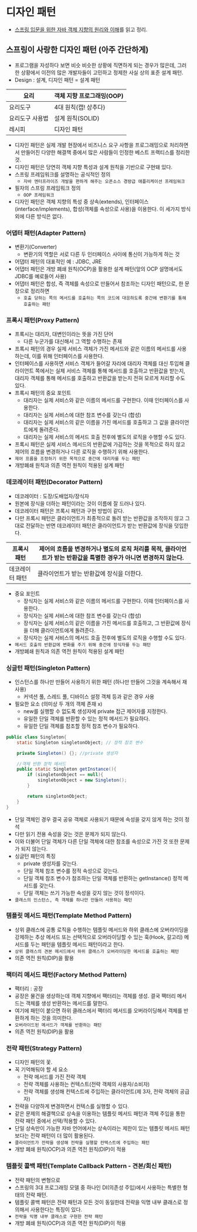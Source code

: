 # 디자인 패턴
- [스프링 입문을 위한 자바 객체 지향의 원리와 이해](https://book.naver.com/bookdb/book_detail.nhn?bid=8920762)를 읽고 정리.

## 스프링이 사랑한 디자인 패턴 (아주 간단하게)
- 프로그램을 자성하다 보면 비슷 비슷한 상황에 직면하게 되는 경우가 많은데, 그러한 상황에서 이전의 많은 개발자들이 고민하고 정제한 사실 상의 표준 설계 패턴.
- Design : 설계, 디자인 패턴 = 설계 패턴

요리|객체 지향 프로그래밍(OOP)
---|---------
요리도구 | 4대 원칙(캡! 상추다)
요리도구 사용법 | 설계 원칙(SOLID)
레시피 | 디자인 패턴 

- 디자인 패턴은 실제 개발 현장에서 비즈니스 요구 사항을 프로그래밍으로 처리하면서 만들어진 다양한 해결책 중에서 많은 사람들이 인정한 베스트 프랙티스를 정리한 것.
- 디자인 패턴은 당연히 객체 지향 특성과 설계 원칙을 기반으로 구현돼 있다.
- 스프링 프레임워크를 설명하는 공식적인 정의
    - `자바 엔터프라이즈 개발을 편하게 해주는 오픈소스 경량급 애플리케이션 프레임워크`
- 필자의 스프링 프레임워크 정의
    - `OOP 프레임워크`
- 디자인 패턴은 객체 지향의 특성 중 상속(extends), 인터페이스(interface/implements), 합성(객체를 속성으로 사용)을 이용한다. 이 세가지 방식 외에 다른 방식은 없다. 

### 어댑터 패턴(Adapter Pattern)
- 변환기(Converter)
    - 변환기의 역할은 서로 다른 두 인터페이스 사이에 통신이 가능하게 하는 것
- 어댑터 패턴의 대표적인 예 : JDBC, JRE
- 어댑터 패턴은 개방 폐쇄 원칙(OCP)을 활용한 설계 패턴(앞의 OCP 설명에서도 JDBC를 예로들어 사용)
- 어댑터 패턴은 합성, 즉 객체를 속성으로 만들어서 참조하는 디자인 패턴으로, 한 문장으로 정리하면
    - `호출 당하는 쪽의 메서드를 호출하는 쪽의 코드에 대응하도록 중간에 변환기를 통해 호출하는 패턴`

### 프록시 패턴(Proxy Pattern)
- 프록시는 대리자, 대변인이라는 뜻을 가진 단어
    - 다른 누군가를 대신해서 그 역할 수행하는 존재
- 프록시 패턴의 경우 실제 서비스 객체가 가진 메서드와 같은 이름의 메서드를 사용하는데, 이를 위해 인터페이스를 사용한다.
- 인터페이스를 사용하면 서비스 객체가 들어갈 자리에 대리자 객체를 대신 투입해 클라이언트 쪽에서는 실제 서비스 객체를 통해 메서드를 호출하고 반환값을 받는지, 대리자 객체를 통해 메서드를 호출하고 반환값을 받는지 전혀 모르게 처리할 수도 있다.
- 프록시 패턴의 중요 포인트
    - 대리자는 실제 서비스와 같은 이름의 메서드를 구현한다. 이때 인터페이스를 사용한다.
    - 대리자는 실제 서비스에 대한 참조 변수를 갖는다 (합성)
    - 대리자는 실제 서비스의 같은 이름을 가진 메서드를 호출하고 그 값을 클라이언트에게 돌려준다.
    - 대리자는 실제 서비스의 메서드 호출 전후에 별도의 로직을 수행할 수도 있다.
- 프록시 패턴은 실제 서비스 메서드의 반환값에 가감하는 것을 목적으로 하지 않고 제어의 흐름을 변경하거나 다른 로직을 수행하기 위해 사용한다.
- `제어 프름을 조정하기 위한 목적으로 중간에 대리자를 두는 패턴`
- 개방폐쇄 원칙과 의존 역전 원칙이 적용된 설계 패턴

### 데코레이터 패턴(Decorator Pattern)
- 데코레이터 : 도장/도배업자/장식자
- 원본에 장식을 더하는 패턴이라는 것이 이름에 잘 드러나 있다.
- 데코레이터 패턴은 프록시 패턴과 구현 방법이 같다.
- 다만 프록시 패턴은 클라이언트가 최종적으로 돌려 받는 반환값을 조작하지 않고 그대로 전달하는 반면 데코레이터 패턴은 클라이언트가 받는 반환값에 장식을 덧입한다.

프록시 패턴|제어의 흐름을 변경하거나 별도의 로직 처리를 목적, 클라이언트가 받는 반환값을 특별한 경우가 아니면 변경하지 않는다.
---|---------
데코레이터 패턴 | 클라이언트가 받는 반환값에 장식을 더한다.

- 중요 포인트
    - 장식자는 실제 서비스와 같은 이름의 메서드를 구현한다. 이때 인터페이스를 사용한다.
    - 장식자는 실제 서비스에 대한 참조 변수를 갖는다 (합성)
    - 장식자는 실제 서비스의 같은 이름을 가진 메서드를 호출하고, 그 반환값에 장식을 더해 클라이언트에게 돌려준다.
    - 장식자는 실제 서비스의 메서드 호출 전후에 별도의 로직을 수행할 수도 있다.
- `메서드 호출의 반환값에 변화를 주기 위해 중간에 장식자를 두는 패턴`
- 개방폐쇄 원칙과 의존 역전 원칙이 적용된 설계 패턴

### 싱글턴 패턴(Singleton Pattern)
- 인스턴스를 하나만 만들어 사용하기 위한 패턴 (하나만 만들어 그것을 계속해서 재사용)
    - 커넥션 풀, 스레드 풀, 디바이스 설정 객체 등과 같은 경우 사용
- 필요한 요소 (의미상 두 개의 객체 존재 x)
    - new를 실행할 수 없도록 생성자에 private 접근 제어자를 지정한다.
    - 유일한 단일 객체를 반환할 수 있는 정적 메서드가 필요하다.
    - 유일한 단일 객체를 참조할 정적 참조 변수가 필요하다.
```java
public class Singleton{
    static Singleton singletonObject; // 정적 참조 변수

    private Singleton() {}; //private 생성자

    //객체 반환 정적 메서드
    public static Singleton getInstance(){
        if (singletonObject == null){
            singletonObject = new Singleton();
        }

        return singletonObject;
    }
}
```
- 단일 객체인 경우 결국 공유 객체로 사용되기 때문에 속성을 갖지 않게 하는 것이 정석
- 다만 읽기 전용 속성을 갖는 것은 문제가 되지 않는다.
- 이와 더불어 단일 객체가 다른 단일 객체에 대한 참조를 속성으로 가진 것 또한 문제가 되지 않는다.
- 싱글턴 패턴의 특징
    - private 생성자를 갖는다.
    - 단일 객체 참조 변수를 정적 속성으로 갖는다.
    - 단일 객체 참조 변수가 참조하는 단일 객체를 반환하는 getInstance() 정적 메서드를 갖는다.
    - 단일 객체는 쓰기 가능한 속성을 갖지 않는 것이 정석이다.
- `클래스의 인스턴스, 즉 객체를 하나만 만들어 사용하는 패턴`

### 템플릿 메서드 패턴(Template Method Pattern)
- 상위 클래스에 공통 로직을 수행하는 템플릿 메서드와 하위 클래스에 오버라이딩을 강제하는 추상 메서드 또는 선택적으로 오버라이딩할 수 있는 훅(Hook, 갈고리) 메서드를 두는 패턴을 템플릿 메서드 패턴이라고 한다.
- `상위 클래스의 견본 메서드에서 하위 클래스가 오버라이딩한 메서드를 호출하는 패턴`
- 의존 역전 원칙(DIP)을 활용

### 팩터리 메서드 패턴(Factory Method Pattern)
- 팩터리 : 공장
- 공장은 물건을 생상하는데 객체 지향에서 팩터리는 객체를 생성. 결국 팩터리 메서드는 객체를 생성 반환하는 메서드를 말한다.
- 여기에 패턴이 붙으면 하위 클래스에서 팩터리 메서드를 오버라이딩해서 객체를 반환하게 하는 것을 의미한다.
- `오버라이드된 메서드가 객체를 반환하는 패턴`
- 의존 역전 원칙(DIP)을 활용

### 전략 패턴(Strategy Pattern)
- 디자인 패턴의 꽃.
- 꼭 기억해둬야 할 세 요소
    - 전략 메서드를 가진 전략 객체
    - 전략 객체를 사용하는 컨텍스트(전략 객체의 사용자/소비자)
    - 전략 객체를 생성해 컨텍스트에 주입하는 클라이언트(제 3자, 전략 객체의 공급자)
- 전략을 다양하게 변경하면서 컨텍스를 실행할 수 있다.
- 같은 문제의 해결책으로 상속을 이용하는 템플릿 메서드 패턴과 객체 주입을 통한 전략 패턴 중에서 선택/적용할 수 있다.
- 단일 상속만이 가능한 자바 언어에서는 상속이라는 제한이 있는 템플릿 메서드 패턴보다는 전략 패턴이 더 많이 활용된다.
- `클라이언트가 전략을 생성해 전략을 실행할 컨텍스트에 주입하는 패턴`
- 개방 폐쇄 원칙(OCP)과 의존 역전 원칙(DIP)이 적용

### 템플릿 콜백 패턴(Template Callback Pattern - 견본/회신 패턴)
- 전략 패턴의 변형으로
- 스프링의 3대 프로그래밍 모델 중 하나인 DI(의존성 주입)에서 사용하는 특별한 형태의 전략 패턴.
- 템플릿 콜백 패턴은 전략 패턴과 모든 것이 동일한데 전략을 익명 내부 클래스로 정의해서 사용한다는 특징이 있다.
- `전략을 익명 내부 클래스로 구현한 전략 패턴`
- 개방 폐쇄 원칙(OCP)과 의존 역전 원칙(DIP)이 적용